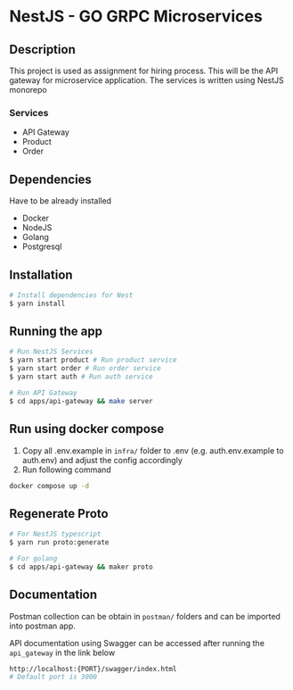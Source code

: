 # NestJS - GO GRPC Microservices

## Description
This project is used as assignment for hiring process. This will be the API gateway for microservice application. The services is written using NestJS monorepo
### Services
- API Gateway
- Product
- Order

## Dependencies
Have to be already installed
- Docker
- NodeJS
- Golang
- Postgresql

## Installation

```bash
# Install dependencies for Nest
$ yarn install
```

## Running the app
```bash
# Run NestJS Services
$ yarn start product # Run product service
$ yarn start order # Run order service
$ yarn start auth # Run auth service

# Run API Gateway
$ cd apps/api-gateway && make server
```

## Run using docker compose
1. Copy all .env.example in `infra/` folder to .env (e.g. auth.env.example to auth.env) and adjust the config accordingly
2. Run following command
```bash
docker compose up -d 
```

## Regenerate Proto
```bash
# For NestJS typescript
$ yarn run proto:generate

# For golang
$ cd apps/api-gateway && maker proto
```

## Documentation
Postman collection can be obtain in `postman/` folders and can be imported into postman app.

API documentation using Swagger can be accessed after running the `api_gateway` in the link below

```bash
http://localhost:{PORT}/swagger/index.html
# Default port is 3000
```